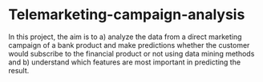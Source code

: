 # Telemarketing-campaign-analysis

In this project, the aim is to a) analyze the data from a direct marketing campaign of a bank product and make predictions whether the customer would subscribe to the financial product or not using data mining methods and b) understand which features are most important in predicting the result.
